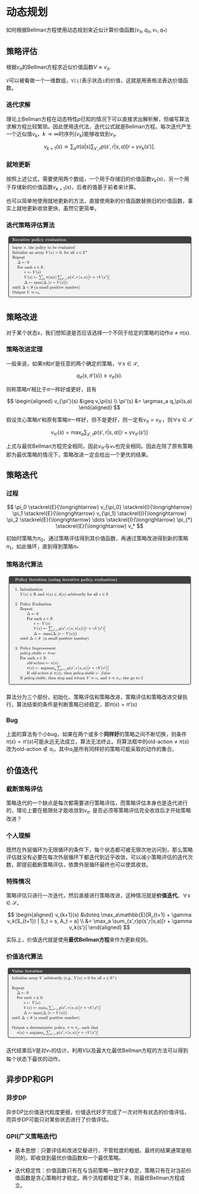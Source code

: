 # 动态规划

如何根据Bellman方程使用动态规划来近似计算价值函数($v_\pi,q_\pi,v_*,q_*$)

## 策略评估

根据$v_\pi$的Bellman方程求近似价值函数$V \approx v_\pi$.

`V`可以被看做一个一维数组，`V[i]`表示状态`i`的价值，这就是用表格法表达价值函数。

### 迭代求解

理论上Bellman方程在动态特性$p$已知的情况下可以直接求出解析解，但编写算法求解方程比较繁琐。因此使用迭代法，迭代公式就是Bellman方程。每次迭代产生一个近似值$v_k$，$k\to\infty$时序列$\{v_k\}$能够收敛到$v_\pi$.

$$
v_{k+1}(s) \doteq \sum_a\pi(a|s)\sum_{s',r}p(s',r|s,a)[r + \gamma v_k(s')].
$$

### 就地更新

按照上述公式，需要使用两个数组，一个用于存储旧的价值函数$v_k(s)$，另一个用于存储新的价值函数$v_{k+1}(s)$，后者的值基于前者来计算。

也可以简单地使用就地更新的方法，直接使用新的价值函数替换旧的价值函数，事实上就地更新收敛更快，虽然它更简单。

### 迭代策略评估算法

![算法4.1](image/algo-4-1.png)

## 策略改进

对于某个状态$s$，我们想知道是否应该选择一个不同于给定的策略的动作$a \neq \pi(s)$.

### 策略改进定理

一般来说，如果$\pi$和$\pi'$是任意的两个确定的策略，$\forall s \in \mathcal{S}$,

$$
q_\pi(s, \pi'(s)) \geq v_\pi(s).
$$

则称策略$\pi'$相比于$\pi$一样好或更好，且有

$$
\begin{aligned}
v_{\pi'}(s) &\geq v_\pi(s) \\
\pi'(s) &= \argmax_a q_\pi(s,a)
\end{aligned}
$$

假设贪心策略$\pi'$和原有策略$\pi$一样好，但不是更好，则一定有$v_\pi = v_{\pi'}$，则$\forall s \in \mathcal{S}$

$$
v_{\pi'}(s) = \max_a \sum_{s',r}p(s',r|s,a)[r + \gamma v_{\pi'}(s')]
$$

上式与最优Bellman方程完全相同，因此$v_{\pi'}$与$v_*$也完全相同。因此在除了原有策略即为最优策略的情况下，策略改进一定会给出一个更优的结果。

## 策略迭代

### 过程

$$
\pi_0 \stackrel{E}{\longrightarrow}
v_{\pi_0} \stackrel{I}{\longrightarrow}
\pi_1 \stackrel{E}{\longrightarrow}
v_{\pi_1} \stackrel{I}{\longrightarrow}
\pi_2 \stackrel{E}{\longrightarrow}
\dots \stackrel{I}{\longrightarrow}
\pi_{*} \stackrel{E}{\longrightarrow}
v_*
$$

初始时策略为$\pi_0$，通过策略评估得到其价值函数，再通过策略改进得到新的策略$\pi_1$，如此循环，直到得到策略$\pi_*$

### 策略迭代算法

![算法4-3](image/algo-4-3.png)

算法分为三个部份，初始化、策略评估和策略改进，策略评估和策略改进交替执行，算法结束的条件是判断策略已经稳定，即$\pi(s) = \pi'(s)$

### Bug

上面的算法有个小bug，如果在两个或多个**同样好**的策略之间不断切换，则条件$\pi(s) = \pi'(s)$可能永远无法成立，算法无法终止。将算法框中的$\text{old-action} \neq \pi(s)$改为$\text{old-action} \notin {a_i}$，其中${a_i}$是所有同样好的策略可能采取的动作的集合。

## 价值迭代

### 截断策略评估

策略迭代的一个缺点是每次都需要进行策略评估，而策略评估本身也是迭代进行的，理论上要在极限处才能收敛到$v_\pi$. 是否必须等策略评估完全收敛后才开始策略改进？

### 个人理解

既然在外层循环为无限循环的条件下，每个状态都可被无限次地访问到，那么策略评估就没有必要在每次外层循环下都迭代到近乎收敛，可以减小策略评估的迭代次数，即提前截断策略评估，依靠外层循环最终也可以使其收敛。

### 特殊情况

策略评估只进行一次迭代，然后直接进行策略改进，这种情况就是**价值迭代**。$\forall s \in \mathcal{S}$，

$$
\begin{aligned}
v_{k+1}(s) &\doteq \max_a\mathbb{E}[R_{t+1} + \gamma v_k(S_{t+1}) | S_t = s, A_t = a] \\
&= \max_a \sum_{s',r}p(s',r|s,a)[r + \gamma v_k(s')]
\end{aligned}
$$

实际上，价值迭代就是使用**最优Bellman方程**来作为更新规则。

### 价值迭代算法

![算法4-4](image/algo-4-4.png)

迭代结束后$V$是对$v_*$的估计，利用$V$以及最大化最优Bellman方程的方法可以得到每个状态下最优的动作。

## 异步DP和GPI

### 异步DP

异步DP比价值迭代粒度更细，价值迭代好歹完成了一次对所有状态的价值评估，而异步DP可能只对某些状态进行了价值评估。

### GPI(广义策略迭代)

- 基本思想：只要评估和改进交替进行，不管粒度的粗细，最终的结果通常是相同的，即收敛到最优价值函数和一个最优策略。

- 迭代稳定性：价值函数只有在与当前策略一致时才稳定，策略只有在对当前价值函数是贪心策略时才稳定。两个流程都稳定下来，则最优Bellman方程成立。
